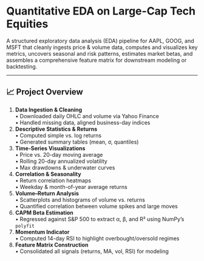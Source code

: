 # Quantitative EDA on Large-Cap Tech Equities

A structured exploratory data analysis (EDA) pipeline for AAPL, GOOG, and MSFT that cleanly ingests price & volume data, computes and visualizes key metrics, uncovers seasonal and risk patterns, estimates market betas, and assembles a comprehensive feature matrix for downstream modeling or backtesting.

---

## 📈 Project Overview

1. **Data Ingestion & Cleaning**  
   • Downloaded daily OHLC and volume via Yahoo Finance  
   • Handled missing data, aligned business-day indices  
2. **Descriptive Statistics & Returns**  
   • Computed simple vs. log returns  
   • Generated summary tables (mean, σ, quantiles)  
3. **Time-Series Visualizations**  
   • Price vs. 20-day moving average  
   • Rolling 20-day annualized volatility  
   • Max drawdowns & underwater curves  
4. **Correlation & Seasonality**  
   • Return correlation heatmaps  
   • Weekday & month-of-year average returns  
5. **Volume–Return Analysis**  
   • Scatterplots and histograms of volume vs. returns  
   • Quantified correlation between volume spikes and large moves  
6. **CAPM Beta Estimation**  
   • Regressed against S&P 500 to extract α, β, and R² using NumPy’s `polyfit`  
7. **Momentum Indicator**  
   • Computed 14-day RSI to highlight overbought/oversold regimes  
8. **Feature Matrix Construction**  
   • Consolidated all signals (returns, MA, vol, RSI) for modeling  
